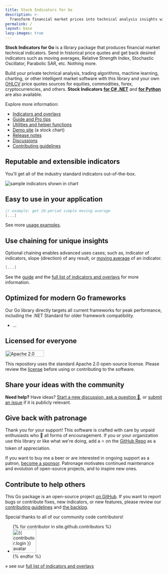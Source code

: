 ```yaml
---
title: Stock Indicators for Go
description: >-
  Transform financial market prices into technical analysis insights with Go language library.
permalink: /
layout: base
lazy-images: true
---
```


<h1 style="display:none;">{{ page.title }}</h1>

**Stock Indicators for Go** is a library package that produces financial market technical indicators.  Send in historical price quotes and get back desired indicators such as moving averages, Relative Strength Index, Stochastic Oscillator, Parabolic SAR, etc.  Nothing more.

Build your private technical analysis, trading algorithms, machine learning, charting, or other intelligent market software with this library and your own [OHLCV]({{site.baseurl}}/guide/#historical-quotes) price quotes sources for equities, commodities, forex, cryptocurrencies, and others.  **Stock Indicators** [**for C# .NET**](https://dotnet.stockindicators.dev/) and [**for Python**](https://python.stockindicators.dev/) are also available.

Explore more information:

- [Indicators and overlays]({{site.baseurl}}/indicators/#content)
- [Guide and Pro tips]({{site.baseurl}}/guide/#content)
- [Utilities and helper functions]({{site.baseurl}}/utilities/#content)
- [Demo site](https://charts.stockindicators.dev/) (a stock chart)
- [Release notes]({{site.github.repository_url}}/releases)
- [Discussions]({{site.dotnet.discussions}})
- [Contributing guidelines]({{site.baseurl}}/contributing/#content)

## Reputable and extensible indicators

You'll get all of the industry standard indicators out-of-the-box.

<img alt="sample indicators shown in chart"
  data-src="https://raw.githubusercontent.com/DaveSkender/Stock.Indicators/main/docs/examples.webp"
  style="aspect-ratio:900/748;"
  class = "lazyload" />

## Easy to use in your application

```go
// example: get 20-period simple moving average
[...]
```

See more [usage examples]({{site.baseurl}}/guide/#example-usage).

## Use chaining for unique insights

Optional chaining enables advanced uses cases; such as, indicator of indicators, slope (direction) of any result, or [moving average]({{site.baseurl}}/indicators/#moving-average) of an indicator.

```go
[...]
```

See the [guide]({{site.baseurl}}/guide/#content) and the [full list of indicators and overlays]({{site.baseurl}}/indicators/#content) for more information.

## Optimized for modern Go frameworks

Our Go library directly targets all current frameworks for peak performance, including the .NET Standard for older framework compatibility.

- ...

## Licensed for everyone

<a href="https://opensource.org/licenses/Apache-2.0"><img src="https://img.shields.io/badge/License-Apache%202.0-blue.svg?style=flat-square&cacheSeconds=259200" alt="Apache 2.0 license badge" width="124" height="20" class="lazyload" /></a>

This repository uses the standard Apache 2.0 open-source license.  Please review the [license](https://opensource.org/licenses/Apache-2.0) before using or contributing to the software.

## Share your ideas with the community

**Need help?**  Have ideas?  [Start a new discussion, ask a question &#128172;]({{site.dotnet.discussions}}), or [submit an issue]({{site.github.repository_url}}/issues) if it is publicly relevant.

## Give back with patronage

Thank you for your support!  This software is crafted with care by unpaid enthusiasts who &#128150; all forms of encouragement.  If you or your organization use this library or like what we're doing, add a &#11088; on the [GitHub Repo]({{site.github.repository_url}}) as a token of appreciation.

If you want to buy me a beer or are interested in ongoing support as a patron, [become a sponsor](https://github.com/sponsors/facioquo).  Patronage motivates continued maintenance and evolution of open-source projects, and to inspire new ones.

## Contribute to help others

This Go package is an open-source project [on GitHub](https://github.com/facioquo/stock-indicators-go).  If you want to report bugs or contribute fixes, new indicators, or new features, please review our [contributing guidelines]({{site.baseurl}}/contributing/#content) and [the backlog](https://github.com/orgs/facioquo/projects/15).

Special thanks to all of our community code contributors!

<ul class="list-style-none">
{% for contributor in site.github.contributors %}
  <li class="d-inline-block">
     <a href="{{ contributor.html_url }}" width="75" height="75"><img data-src="{{ contributor.avatar_url }}&s=75" width="75" height="75" class="circle lazyload" alt="{{ contributor.login }} avatar" /></a>
  </li>
{% endfor %}
</ul>

&#187; see our [full list of indicators and overlays]({{site.baseurl}}/indicators/#content)
